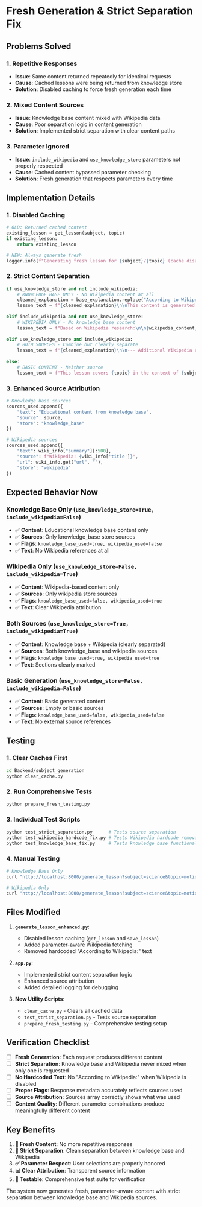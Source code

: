 # Fresh Generation & Strict Separation Fix

## Problems Solved

### 1. **Repetitive Responses**
- **Issue**: Same content returned repeatedly for identical requests
- **Cause**: Cached lessons were being returned from knowledge store
- **Solution**: Disabled caching to force fresh generation each time

### 2. **Mixed Content Sources**
- **Issue**: Knowledge base content mixed with Wikipedia data
- **Cause**: Poor separation logic in content generation
- **Solution**: Implemented strict separation with clear content paths

### 3. **Parameter Ignored**
- **Issue**: `include_wikipedia` and `use_knowledge_store` parameters not properly respected
- **Cause**: Cached content bypassed parameter checking
- **Solution**: Fresh generation that respects parameters every time

## Implementation Details

### 1. **Disabled Caching**
```python
# OLD: Returned cached content
existing_lesson = get_lesson(subject, topic)
if existing_lesson:
    return existing_lesson

# NEW: Always generate fresh
logger.info(f"Generating fresh lesson for {subject}/{topic} (cache disabled to respect parameters)")
```

### 2. **Strict Content Separation**
```python
if use_knowledge_store and not include_wikipedia:
    # KNOWLEDGE BASE ONLY - No Wikipedia content at all
    cleaned_explanation = base_explanation.replace("According to Wikipedia:", "").strip()
    lesson_text = f"{cleaned_explanation}\n\nThis content is generated from educational knowledge base resources..."
    
elif include_wikipedia and not use_knowledge_store:
    # WIKIPEDIA ONLY - No knowledge base content
    lesson_text = f"Based on Wikipedia research:\n\n{wikipedia_content}..."
    
elif use_knowledge_store and include_wikipedia:
    # BOTH SOURCES - Combine but clearly separate
    lesson_text = f"{cleaned_explanation}\n\n--- Additional Wikipedia Context ---\n{wikipedia_content}"
    
else:
    # BASIC CONTENT - Neither source
    lesson_text = f"This lesson covers {topic} in the context of {subject}..."
```

### 3. **Enhanced Source Attribution**
```python
# Knowledge base sources
sources_used.append({
    "text": "Educational content from knowledge base",
    "source": source,
    "store": "knowledge_base"
})

# Wikipedia sources  
sources_used.append({
    "text": wiki_info["summary"][:500],
    "source": f"Wikipedia: {wiki_info['title']}",
    "url": wiki_info.get("url", ""),
    "store": "wikipedia"
})
```

## Expected Behavior Now

### Knowledge Base Only (`use_knowledge_store=True, include_wikipedia=False`)
- ✅ **Content**: Educational knowledge base content only
- ✅ **Sources**: Only knowledge_base store sources
- ✅ **Flags**: `knowledge_base_used=true, wikipedia_used=false`
- ✅ **Text**: No Wikipedia references at all

### Wikipedia Only (`use_knowledge_store=False, include_wikipedia=True`)
- ✅ **Content**: Wikipedia-based content only
- ✅ **Sources**: Only wikipedia store sources  
- ✅ **Flags**: `knowledge_base_used=false, wikipedia_used=true`
- ✅ **Text**: Clear Wikipedia attribution

### Both Sources (`use_knowledge_store=True, include_wikipedia=True`)
- ✅ **Content**: Knowledge base + Wikipedia (clearly separated)
- ✅ **Sources**: Both knowledge_base and wikipedia sources
- ✅ **Flags**: `knowledge_base_used=true, wikipedia_used=true`
- ✅ **Text**: Sections clearly marked

### Basic Generation (`use_knowledge_store=False, include_wikipedia=False`)
- ✅ **Content**: Basic generated content
- ✅ **Sources**: Empty or basic sources
- ✅ **Flags**: `knowledge_base_used=false, wikipedia_used=false`
- ✅ **Text**: No external source references

## Testing

### 1. **Clear Caches First**
```bash
cd Backend/subject_generation
python clear_cache.py
```

### 2. **Run Comprehensive Tests**
```bash
python prepare_fresh_testing.py
```

### 3. **Individual Test Scripts**
```bash
python test_strict_separation.py      # Tests source separation
python test_wikipedia_hardcode_fix.py # Tests Wikipedia hardcode removal
python test_knowledge_base_fix.py     # Tests knowledge base functionality
```

### 4. **Manual Testing**
```bash
# Knowledge Base Only
curl "http://localhost:8000/generate_lesson?subject=science&topic=motion&include_wikipedia=false&use_knowledge_store=true"

# Wikipedia Only  
curl "http://localhost:8000/generate_lesson?subject=science&topic=motion&include_wikipedia=true&use_knowledge_store=false"
```

## Files Modified

1. **`generate_lesson_enhanced.py`**:
   - Disabled lesson caching (`get_lesson` and `save_lesson`)
   - Added parameter-aware Wikipedia fetching
   - Removed hardcoded "According to Wikipedia:" text

2. **`app.py`**:
   - Implemented strict content separation logic
   - Enhanced source attribution
   - Added detailed logging for debugging

3. **New Utility Scripts**:
   - `clear_cache.py` - Clears all cached data
   - `test_strict_separation.py` - Tests source separation
   - `prepare_fresh_testing.py` - Comprehensive testing setup

## Verification Checklist

- [ ] **Fresh Generation**: Each request produces different content
- [ ] **Strict Separation**: Knowledge base and Wikipedia never mixed when only one is requested
- [ ] **No Hardcoded Text**: No "According to Wikipedia:" when Wikipedia is disabled
- [ ] **Proper Flags**: Response metadata accurately reflects sources used
- [ ] **Source Attribution**: Sources array correctly shows what was used
- [ ] **Content Quality**: Different parameter combinations produce meaningfully different content

## Key Benefits

1. **🔄 Fresh Content**: No more repetitive responses
2. **🎯 Strict Separation**: Clean separation between knowledge base and Wikipedia
3. **✅ Parameter Respect**: User selections are properly honored
4. **📊 Clear Attribution**: Transparent source information
5. **🧪 Testable**: Comprehensive test suite for verification

The system now generates fresh, parameter-aware content with strict separation between knowledge base and Wikipedia sources.
